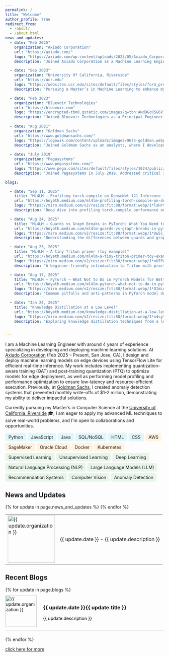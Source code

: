 ```yaml
---
permalink: /
title: "Welcome"
author_profile: true
redirect_from: 
  - /about/
  - /about.html
news_and_updates:
  - date: "Feb 2025"
    organization: "Axiado Corporation"
    url: "https://axiado.com/"
    logo: "https://axiado.com/wp-content/uploads/2023/05/Axiado_Corporation-Logo.png"
    description: "Joined Axiado Corporation as a Machine Learning Engineer (Full-time) in Feb 2025 (San Jose, CA, On-site). Designed and deployed machine learning models on edge devices using TensorFlow Lite for efficient real-time inference. Implemented quantization-aware training (QAT) and post-training quantization (PTQ) to optimize models for edge deployment. Performed model profiling and performance optimization to ensure low-latency and resource-efficient execution."

  - date: "Sep 2023"
    organization: "University Of California, Riverside"
    url: "https://ucr.edu"
    logo: "https://websites.ucr.edu/sites/default/files/styles/form_preview/public/logo-horizontal-on-white_0.png?itok=C8v1rbQR"
    description: "Pursuing a Master’s in Machine Learning to enhance my industry experience with advanced theoretical and practical knowledge."

  - date: "Feb 2023"
    organization: "Bluevoir Technologies"
    url: "https://bluevoir.com"
    logo: "https://encrypted-tbn0.gstatic.com/images?q=tbn:ANd9GcR5G6V7WktZE2ATFZhEpXvzyiFY70CLzSPR2Q&s"
    description: "Joined Bluevoir Technologies as a Principal Engineer, where I fine-tuned domain-specific LLMs to automate clinical trial protocol generation, reducing creation time by 30% and improving protocol accuracy by 40%. "
  
  - date: "Aug 2021"
    organization: "Goldman Sachs"
    url: "https://www.goldmansachs.com/"
    logo: "https://logowik.com/content/uploads/images/9675-goldman.webp"
    description: "Joined Goldman Sachs as an analysts, where I developed an anomaly detection system that prevented $1-2 million in monthly losses by identifying fraudulent Apple Card transactions, and automated the dispute case process, reducing processing time by 40%."
  
  - date: "July 2019"
    organization: "Pegasystems"
    url: "https://www.pegasystems.com/"
    logo: "https://www.pega.com/sites/default/files/styles/1024/public/media/images/2021-10/pega-logo-horiztonal-prevcard.png?itok=C5-EphPx"
    description: "Joined Pegasystems in July 2019. Addressed critical issues, preventing major downtime for key clients and avoiding significant revenue losses."

blogs:

  - date: "Sep 11, 2025"
    title: "ML4LM — Profiling torch.compile on DenseNet-121 Inference (GTX 1650)"
    url: "https://hoyath.medium.com/ml4lm-profiling-torch-compile-on-densenet-121-inference-gtx-1650-6984605dcff5"
    logo: "https://miro.medium.com/v2/resize:fit:88/format:webp/1*lsHrV5x9cv6Zsl9jhWYOBA.png"
    description: "Deep dive into profiling torch.compile performance on DenseNet-121 inference using GTX 1650, exploring optimization techniques and performance metrics."

  - date: "Aug 24, 2025"
    title: "ML4LM — Guards vs Graph Breaks in PyTorch: What You Need to Know"
    url: "https://hoyath.medium.com/ml4lm-guards-vs-graph-breaks-in-pytorch-what-you-need-to-know-2ea9337c3803"
    logo: "https://miro.medium.com/v2/resize:fit:88/format:webp/1*Dw5l_j-Zuedv58_QN_xRag.png"
    description: "Understanding the differences between guards and graph breaks in PyTorch's compilation system and their impact on model performance."

  - date: "Aug 23, 2025"
    title: "ML4LM — A tiny Triton primer (toy example)"
    url: "https://hoyath.medium.com/ml4lm-a-tiny-triton-primer-toy-example-e8a4bd71ec8c"
    logo: "https://miro.medium.com/v2/resize:fit:88/format:webp/1*nU7P4P4sBYY-I855_9JPAg.png"
    description: "A beginner-friendly introduction to Triton with practical examples and toy implementations to get started with GPU kernel programming."

  - date: "Aug 17, 2025"
    title: "ML4LM — PyTorch — What Not to Do in PyTorch Models for Better Performance (dynamo)"
    url: "https://hoyath.medium.com/ml4lm-pytorch-what-not-to-do-in-pytorch-models-for-better-performance-dynamo-2e5c675dbec2"
    logo: "https://miro.medium.com/v2/resize:fit:88/format:webp/1*OImLo4WeR5PcFdTaXidWdw.png"
    description: "Common pitfalls and anti-patterns in PyTorch model development that can hurt performance, especially with Dynamo compilation."

  - date: "Jan 24, 2025"
    title: "Knowledge Distillation at a Low Level"
    url: "https://hoyath.medium.com/knowledge-distillation-at-a-low-level-61ad2e5fbf99"
    logo: "https://miro.medium.com/v2/resize:fit:88/format:webp/1*n4sy7MUiAiSoPPOuTmNlQg.jpeg"
    description: "Exploring knowledge distillation techniques from a low-level implementation perspective, understanding how knowledge transfer works under the hood."


---
```




I am a Machine Learning Engineer with around 4 years of experience specializing in developing and deploying machine learning solutions. At [Axiado Corporation](https://axiado.com/) (Feb 2025 – Present, San Jose, CA), I design and deploy machine learning models on edge devices using TensorFlow Lite for efficient real-time inference. My work includes implementing quantization-aware training (QAT) and post-training quantization (PTQ) to optimize models for edge deployment, as well as performing model profiling and performance optimization to ensure low-latency and resource-efficient execution. Previously, at [Goldman Sachs](https://www.goldmansachs.com/), I created anomaly detection systems that prevented monthly write-offs of $1-2 million, demonstrating my ability to deliver impactful solutions.


Currently pursuing my Master’s in Computer Science at the [University of California, Riverside](https://www.ucr.edu/) 🎓, I am eager to apply my advanced ML techniques to solve real-world problems, and I'm open to collaborations and opportunities. 

<div class="skills-container" style="display: flex; flex-wrap: wrap; gap: 5px; font-size: 14px;">
    <!-- Programming Languages & Frameworks -->
    <span class="skill-tag" style="background-color: #e0f7fa; padding: 5px 10px; border-radius: 5px;">Python</span>
    <span class="skill-tag" style="background-color: #e0f7fa; padding: 5px 10px; border-radius: 5px;">JavaScript</span>
    <span class="skill-tag" style="background-color: #e0f7fa; padding: 5px 10px; border-radius: 5px;">Java</span>
    <span class="skill-tag" style="background-color: #e0f7fa; padding: 5px 10px; border-radius: 5px;">SQL/NoSQL</span>
    <span class="skill-tag" style="background-color: #e0f7fa; padding: 5px 10px; border-radius: 5px;">HTML</span>
    <span class="skill-tag" style="background-color: #e0f7fa; padding: 5px 10px; border-radius: 5px;">CSS</span>
    <span class="skill-tag" style="background-color: #fff3e0; padding: 5px 10px; border-radius: 5px;">AWS</span>
    <span class="skill-tag" style="background-color: #fff3e0; padding: 5px 10px; border-radius: 5px;">SageMaker</span>
    <span class="skill-tag" style="background-color: #fff3e0; padding: 5px 10px; border-radius: 5px;">Oracle Cloud</span>
    <span class="skill-tag" style="background-color: #fff3e0; padding: 5px 10px; border-radius: 5px;">Docker</span>
    <span class="skill-tag" style="background-color: #fff3e0; padding: 5px 10px; border-radius: 5px;">Kubernetes</span>
    <span class="skill-tag" style="background-color: #e8f5e9; padding: 5px 10px; border-radius: 5px;">Supervised Learning</span>
    <span class="skill-tag" style="background-color: #e8f5e9; padding: 5px 10px; border-radius: 5px;">Unsupervised Learning</span>
    <span class="skill-tag" style="background-color: #e8f5e9; padding: 5px 10px; border-radius: 5px;">Deep Learning</span>
    <span class="skill-tag" style="background-color: #e8f5e9; padding: 5px 10px; border-radius: 5px;">Natural Language Processing (NLP)</span>
    <span class="skill-tag" style="background-color: #e8f5e9; padding: 5px 10px; border-radius: 5px;">Large Language Models (LLM)</span>
    <span class="skill-tag" style="background-color: #e8f5e9; padding: 5px 10px; border-radius: 5px;">Recommendation Systems</span>
    <span class="skill-tag" style="background-color: #e8f5e9; padding: 5px 10px; border-radius: 5px;">Computer Vision</span>
    <span class="skill-tag" style="background-color: #e8f5e9; padding: 5px 10px; border-radius: 5px;">Anomaly Detection</span>
</div>


## News and Updates

<table style="border-collapse: collapse; width: 100%; border: none;">
  {% for update in page.news_and_updates %}
  <tr>
    <td style="border: none;">
      <a href="{{ update.url }}">
        <img src="{{ update.logo }}" alt="{{ update.organization }}" style="width:150px; height:auto;">
      </a>
    </td>
    <td style="border: none;"> {{ update.date }} - {{ update.description }}</td>
  </tr>
  {% endfor %}
</table>

## Recent Blogs

<div style="width:100%; display: flex; flex-direction: column;">
  {% for update in page.blogs %}
  <div style="margin-bottom: 20px; border-bottom: 1px solid #ccc; padding: 10px 0;">
    <a href="{{ update.url }}" style="text-decoration: none; color: #000;">
      <div style="display: flex; align-items: center;">
        <img src="{{ update.logo }}" alt="{{ update.organization }}" style="width:100px; height:auto; margin-right: 20px;">
        <div>
          <h3>{{ update.date }}{{ update.title }}</h3>
          <p>{{ update.description }}</p>
        </div>
      </div>
    </a>
  </div>
  {% endfor %}
</div>

<a href= "https://hoyathalis.github.io/year-archive/"> click here for more</a>


